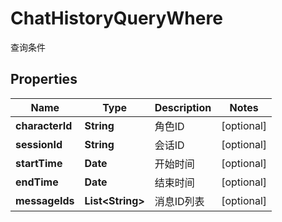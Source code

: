

# ChatHistoryQueryWhere

查询条件

## Properties

| Name | Type | Description | Notes |
|------------ | ------------- | ------------- | -------------|
|**characterId** | **String** | 角色ID |  [optional] |
|**sessionId** | **String** | 会话ID |  [optional] |
|**startTime** | **Date** | 开始时间 |  [optional] |
|**endTime** | **Date** | 结束时间 |  [optional] |
|**messageIds** | **List&lt;String&gt;** | 消息ID列表 |  [optional] |



